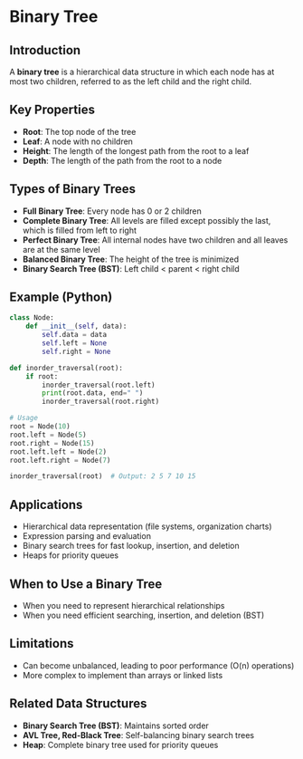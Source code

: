 # Binary Tree

## Introduction

A **binary tree** is a hierarchical data structure in which each node has at most two children, referred to as the left child and the right child.

## Key Properties
- **Root**: The top node of the tree
- **Leaf**: A node with no children
- **Height**: The length of the longest path from the root to a leaf
- **Depth**: The length of the path from the root to a node

## Types of Binary Trees
- **Full Binary Tree**: Every node has 0 or 2 children
- **Complete Binary Tree**: All levels are filled except possibly the last, which is filled from left to right
- **Perfect Binary Tree**: All internal nodes have two children and all leaves are at the same level
- **Balanced Binary Tree**: The height of the tree is minimized
- **Binary Search Tree (BST)**: Left child < parent < right child

## Example (Python)

```python
class Node:
    def __init__(self, data):
        self.data = data
        self.left = None
        self.right = None

def inorder_traversal(root):
    if root:
        inorder_traversal(root.left)
        print(root.data, end=" ")
        inorder_traversal(root.right)

# Usage
root = Node(10)
root.left = Node(5)
root.right = Node(15)
root.left.left = Node(2)
root.left.right = Node(7)

inorder_traversal(root)  # Output: 2 5 7 10 15
```

## Applications
- Hierarchical data representation (file systems, organization charts)
- Expression parsing and evaluation
- Binary search trees for fast lookup, insertion, and deletion
- Heaps for priority queues

## When to Use a Binary Tree
- When you need to represent hierarchical relationships
- When you need efficient searching, insertion, and deletion (BST)

## Limitations
- Can become unbalanced, leading to poor performance (O(n) operations)
- More complex to implement than arrays or linked lists

## Related Data Structures
- **Binary Search Tree (BST)**: Maintains sorted order
- **AVL Tree, Red-Black Tree**: Self-balancing binary search trees
- **Heap**: Complete binary tree used for priority queues 